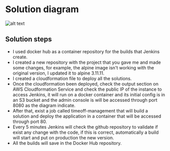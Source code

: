 
# Solution diagram
![alt text](https://aws-jccastro-bucket.s3.amazonaws.com/Solution_Diagram+(1).jpg)

## Solution steps

- I used docker hub as a container repository for the builds that Jenkins create.
- I created a new repository with the project that you gave me and made some changes, for example, the alpine image isn't working with the original version, I updated it to alpine 3.11.11.
- I created a cloudformation file to deploy all the solutions.
- Once the cloudformation been deployed, check the output section on AWS Cloudformation Service and check the public IP of the instance to access Jenkins, it will run on a docker container and its initial config is in an S3 bucket and the admin console is will be accessed through port 8080 as the diagram indicate.
- After that, exist a job called timeoff-management that will build a solution and deploy the application in a container that will be accessed through port 80.
- Every 5 minutes Jenkins will check the github repository to validate if exist any change with the code, if this is correct, automatically a build will start and put on production the new version.
- All the builds will save in the Docker Hub repository.